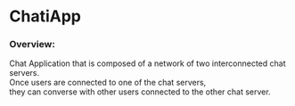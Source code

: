 # ChatiApp

### Overview:
Chat Application that is composed of a network of two interconnected chat servers. <br>
Once users are connected to one of the chat servers, <br>
they can converse with other users connected to the other chat server.
